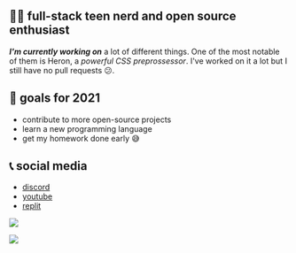 ## 👨‍💻 full-stack teen nerd and open source enthusiast

***I'm currently working on*** a lot of different things. One of the most notable of them is Heron, a *powerful CSS preprossessor*. I've worked on it a lot but I still have no pull requests 😕.

## 🥅 goals for 2021

* contribute to more open-source projects
* learn a new programming language
* get my homework done early 😅

## 📞 social media
* [discord](https://discord.bio/p/devposeidon)
* [youtube](https://www.youtube.com/channel/UCb0JVK0TmpYueYTx5Te0fUw)
* [replit](https://repl.it/@PowerCoder)

![](https://github-profile-trophy.vercel.app/?username=poseidoncoder&theme=dracula)

![](https://github-readme-stats.vercel.app/api/top-langs/?username=poseidoncoder&theme=dracula&layout=compact)
